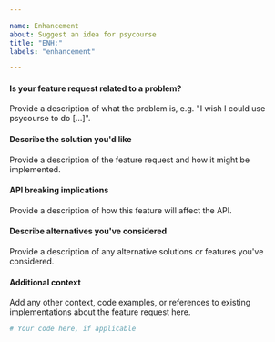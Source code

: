 ```yaml
---

name: Enhancement
about: Suggest an idea for psycourse
title: "ENH:"
labels: "enhancement"

---
```


#### Is your feature request related to a problem?

Provide a description of what the problem is, e.g. "I wish I could use
psycourse to do [...]".

#### Describe the solution you'd like

Provide a description of the feature request and how it might be implemented.

#### API breaking implications

Provide a description of how this feature will affect the API.

#### Describe alternatives you've considered

Provide a description of any alternative solutions or features you've considered.

#### Additional context

Add any other context, code examples, or references to existing implementations about
the feature request here.

```python
# Your code here, if applicable
```
